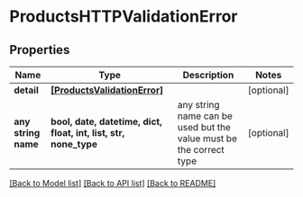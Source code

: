 # ProductsHTTPValidationError


## Properties
Name | Type | Description | Notes
------------ | ------------- | ------------- | -------------
**detail** | [**[ProductsValidationError]**](ProductsValidationError.md) |  | [optional] 
**any string name** | **bool, date, datetime, dict, float, int, list, str, none_type** | any string name can be used but the value must be the correct type | [optional]

[[Back to Model list]](../README.md#documentation-for-models) [[Back to API list]](../README.md#documentation-for-api-endpoints) [[Back to README]](../README.md)


